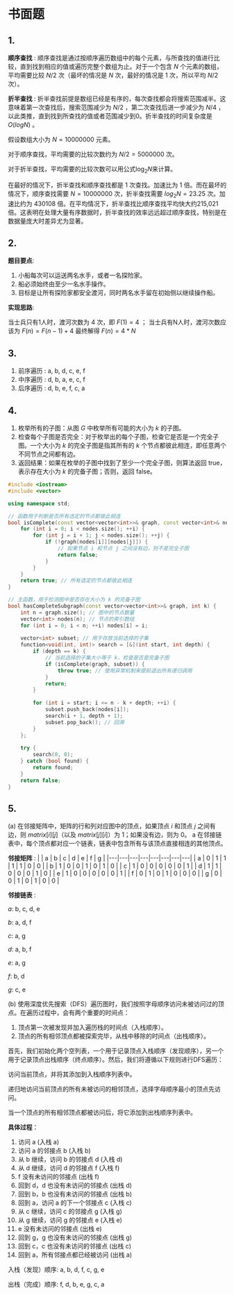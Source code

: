 # 书面题

## 1.

**顺序查找** : 顺序查找是通过按顺序遍历数组中的每个元素，与所查找的值进行比较，直到找到相应的值或遍历完整个数组为止。对于一个包含 $N$ 个元素的数组，平均需要比较 $N/2$ 次（最坏的情况是 $N$ 次，最好的情况是 $1$ 次，所以平均 $N/2$ 次）。

**折半查找** : 折半查找前提是数组已经是有序的，每次查找都会将搜索范围减半。这意味着第一次查找后，搜索范围减少为 $N/2$ ，第二次查找后进一步减少为 $N/4$ ，以此类推，直到找到所查找的值或者范围减少到0。折半查找的时间复杂度是 $O(logN)$ 。

假设数组大小为 $N=10000000$ 元素。

对于顺序查找，平均需要的比较次数约为 $N/2=5000000$ 次。

对于折半查找，平均需要的比较次数可以用公式$\log_2 N$来计算。

在最好的情况下，折半查找和顺序查找都是 $1$ 次查找。加速比为 $1$ 倍。而在最坏的情况下，顺序查找需要 $N = 10000000$ 次，折半查找需要 $log_2N = 23.25$ 次。加速比约为 $430108$ 倍。在平均情况下，折半查找比顺序查找平均快大约215,021倍。这表明在处理大量有序数据时，折半查找的效率远远超过顺序查找，特别是在数据量庞大时差异尤为显著。

## 2.

**题目要点**:

1. 小船每次可以运送两名水手，或者一名探险家。
2. 船必须始终由至少一名水手操作。
3. 目标是让所有探险家都安全渡河，同时两名水手留在初始侧以继续操作船。

**实现思路**:

当士兵只有1人时，渡河次数为 $4$ 次，即 $F(1) = 4$ ；
当士兵有N人时，渡河次数应该为 $F(n) = F(n - 1) + 4$ 
最终解得 $F(n) = 4 * N$ 

## 3.

1. 前序遍历 : a, b, d, c, e, f
2. 中序遍历 : d, b, a, e, c, f
3. 后序遍历 : d, b, e, f, c, a

## 4.

1. 枚举所有的子图：从图 $G$ 中枚举所有可能的大小为 $k$ 的子图。
2. 检查每个子图是否完全：对于枚举出的每个子图，检查它是否是一个完全子图。一个大小为 $k$ 的完全子图是指其所有的 $k$ 个节点都彼此相连，即任意两个不同节点之间都有边。
3. 返回结果：如果在枚举的子图中找到了至少一个完全子图，则算法返回 true，表示存在大小为 $k$ 的完备子图；否则，返回 false。

```cpp
#include <iostream>
#include <vector>

using namespace std;

// 函数用于判断是否所有选定的节点都彼此相连
bool isComplete(const vector<vector<int>>& graph, const vector<int>& nodes) {
    for (int i = 0; i < nodes.size(); ++i) {
        for (int j = i + 1; j < nodes.size(); ++j) {
            if (!graph[nodes[i]][nodes[j]]) {
                // 如果节点 i 和节点 j 之间没有边，则不是完全子图
                return false;
            }
        }
    }
    return true; // 所有选定的节点都彼此相连
}

// 主函数，用于检测图中是否存在大小为 k 的完备子图
bool hasCompleteSubgraph(const vector<vector<int>>& graph, int k) {
    int n = graph.size(); // 图中的节点数量
    vector<int> nodes(n); // 节点的索引数组
    for (int i = 0; i < n; ++i) nodes[i] = i;
    
    vector<int> subset; // 用于存放当前选择的子集
    function<void(int, int)> search = [&](int start, int depth) {
        if (depth == k) {
            // 当前选择的子集大小等于 k，检查是否是完备子图
            if (isComplete(graph, subset)) {
                throw true; // 使用异常机制来提前退出所有递归调用
            }
            return;
        }
        
        for (int i = start; i <= n - k + depth; ++i) {
            subset.push_back(nodes[i]);
            search(i + 1, depth + 1);
            subset.pop_back(); // 回溯
        }
    };
    
    try {
        search(0, 0);
    } catch (bool found) {
        return found;
    }
    return false;
}
```

## 5.
(a) 在邻接矩阵中，矩阵的行和列对应图中的顶点，如果顶点 $i$ 和顶点 $j$ 之间有边，则 $matrix[i][j]$（以及 $matrix[j][i]$）为 1；如果没有边，则为 0。
a
在邻接链表中，每个顶点都对应一个链表，链表中包含所有与该顶点直接相连的其他顶点。

**邻接矩阵** :
|   | a | b | c | d | e | f | g |
|---|---|---|---|---|---|---|---|
| a | 0 | 1 | 1 | 1 | 1 | 0 | 0 |
| b | 1 | 0 | 0 | 1 | 0 | 1 | 0 |
| c | 1 | 0 | 0 | 0 | 0 | 0 | 1 |
| d | 1 | 1 | 0 | 0 | 0 | 1 | 0 |
| e | 1 | 0 | 0 | 0 | 0 | 0 | 1 |
| f | 0 | 1 | 0 | 1 | 0 | 0 | 0 |
| g | 0 | 0 | 1 | 0 | 1 | 0 | 0 |


**邻接链表** : 

$a$: b, c, d, e

$b$: a, d, f

$c$: a, g

$d$: a, b, f

$e$: a, g

$f$: b, d

$g$: c, e

(b) 使用深度优先搜索（DFS）遍历图时，我们按照字母顺序访问未被访问过的顶点。在遍历过程中，会有两个重要的时间点：

1. 顶点第一次被发现并加入遍历栈的时间点（入栈顺序）。
2. 顶点的所有相邻顶点都被探索完毕，从栈中移除的时间点（出栈顺序）。

首先，我们初始化两个空列表，一个用于记录顶点入栈顺序（发现顺序），另一个用于记录顶点出栈顺序（终点顺序）。然后，我们将遵循以下规则进行DFS遍历：

访问当前顶点，并将其添加到入栈顺序列表中。

递归地访问当前顶点的所有未被访问的相邻顶点，选择字母顺序最小的顶点先访问。

当一个顶点的所有相邻顶点都被访问后，将它添加到出栈顺序列表中。

**具体过程**：

1. 访问 a (入栈 a)
2. 访问 a 的邻接点 b (入栈 b)
3. 从 b 继续，访问 b 的邻接点 d (入栈 d)
4. 从 d 继续，访问 d 的邻接点 f (入栈 f)
5. f 没有未访问的邻接点 (出栈 f)
6. 回到 d，d 也没有未访问的邻接点 (出栈 d)
7. 回到 b，b 也没有未访问的邻接点 (出栈 b)
8. 回到 a，访问 a 的下一个邻接点 c (入栈 c)
9. 从 c 继续，访问 c 的邻接点 g (入栈 g)
10. 从 g 继续，访问 g 的邻接点 e (入栈 e)
11.  e 没有未访问的邻接点 (出栈 e)
12. 回到 g，g 也没有未访问的邻接点 (出栈 g)
13. 回到 c，c 也没有未访问的邻接点 (出栈 c)
14. 回到 a，所有邻接点都已经被访问 (出栈 a)

入栈（发现）顺序: a, b, d, f, c, g, e

出栈（完成）顺序: f, d, b, e, g, c, a